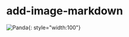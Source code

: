 # add-image-markdown
![Panda](http://www.ybyx.net/UpPhotoFiles/%BE%C6%B6%BC%C0%CF%B2%C5%D1%A7/2011-06/20110629084048.jpg){: style="width:100"}
